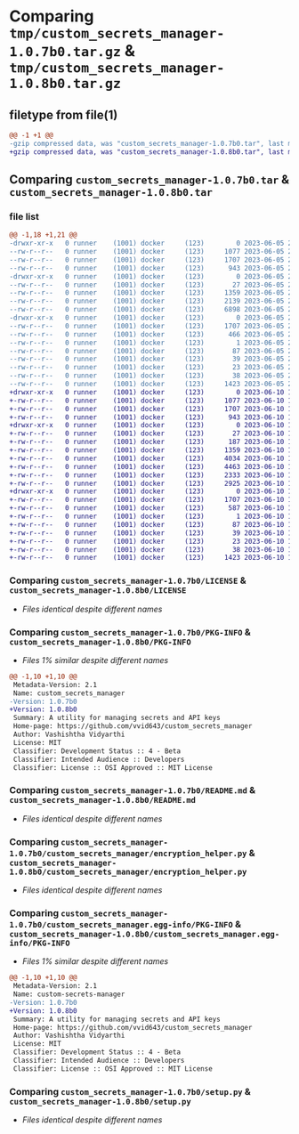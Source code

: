 # Comparing `tmp/custom_secrets_manager-1.0.7b0.tar.gz` & `tmp/custom_secrets_manager-1.0.8b0.tar.gz`

## filetype from file(1)

```diff
@@ -1 +1 @@
-gzip compressed data, was "custom_secrets_manager-1.0.7b0.tar", last modified: Mon Jun  5 23:29:33 2023, max compression
+gzip compressed data, was "custom_secrets_manager-1.0.8b0.tar", last modified: Sat Jun 10 14:40:20 2023, max compression
```

## Comparing `custom_secrets_manager-1.0.7b0.tar` & `custom_secrets_manager-1.0.8b0.tar`

### file list

```diff
@@ -1,18 +1,21 @@
-drwxr-xr-x   0 runner    (1001) docker     (123)        0 2023-06-05 23:29:33.461848 custom_secrets_manager-1.0.7b0/
--rw-r--r--   0 runner    (1001) docker     (123)     1077 2023-06-05 23:29:16.000000 custom_secrets_manager-1.0.7b0/LICENSE
--rw-r--r--   0 runner    (1001) docker     (123)     1707 2023-06-05 23:29:33.461848 custom_secrets_manager-1.0.7b0/PKG-INFO
--rw-r--r--   0 runner    (1001) docker     (123)      943 2023-06-05 23:29:16.000000 custom_secrets_manager-1.0.7b0/README.md
-drwxr-xr-x   0 runner    (1001) docker     (123)        0 2023-06-05 23:29:33.457847 custom_secrets_manager-1.0.7b0/custom_secrets_manager/
--rw-r--r--   0 runner    (1001) docker     (123)       27 2023-06-05 23:29:16.000000 custom_secrets_manager-1.0.7b0/custom_secrets_manager/__init__.py
--rw-r--r--   0 runner    (1001) docker     (123)     1359 2023-06-05 23:29:16.000000 custom_secrets_manager-1.0.7b0/custom_secrets_manager/encryption_helper.py
--rw-r--r--   0 runner    (1001) docker     (123)     2139 2023-06-05 23:29:16.000000 custom_secrets_manager-1.0.7b0/custom_secrets_manager/secrets_loader.py
--rw-r--r--   0 runner    (1001) docker     (123)     6898 2023-06-05 23:29:16.000000 custom_secrets_manager-1.0.7b0/custom_secrets_manager/starter_process.py
-drwxr-xr-x   0 runner    (1001) docker     (123)        0 2023-06-05 23:29:33.461848 custom_secrets_manager-1.0.7b0/custom_secrets_manager.egg-info/
--rw-r--r--   0 runner    (1001) docker     (123)     1707 2023-06-05 23:29:33.000000 custom_secrets_manager-1.0.7b0/custom_secrets_manager.egg-info/PKG-INFO
--rw-r--r--   0 runner    (1001) docker     (123)      466 2023-06-05 23:29:33.000000 custom_secrets_manager-1.0.7b0/custom_secrets_manager.egg-info/SOURCES.txt
--rw-r--r--   0 runner    (1001) docker     (123)        1 2023-06-05 23:29:33.000000 custom_secrets_manager-1.0.7b0/custom_secrets_manager.egg-info/dependency_links.txt
--rw-r--r--   0 runner    (1001) docker     (123)       87 2023-06-05 23:29:33.000000 custom_secrets_manager-1.0.7b0/custom_secrets_manager.egg-info/entry_points.txt
--rw-r--r--   0 runner    (1001) docker     (123)       39 2023-06-05 23:29:33.000000 custom_secrets_manager-1.0.7b0/custom_secrets_manager.egg-info/requires.txt
--rw-r--r--   0 runner    (1001) docker     (123)       23 2023-06-05 23:29:33.000000 custom_secrets_manager-1.0.7b0/custom_secrets_manager.egg-info/top_level.txt
--rw-r--r--   0 runner    (1001) docker     (123)       38 2023-06-05 23:29:33.461848 custom_secrets_manager-1.0.7b0/setup.cfg
--rw-r--r--   0 runner    (1001) docker     (123)     1423 2023-06-05 23:29:16.000000 custom_secrets_manager-1.0.7b0/setup.py
+drwxr-xr-x   0 runner    (1001) docker     (123)        0 2023-06-10 14:40:20.502818 custom_secrets_manager-1.0.8b0/
+-rw-r--r--   0 runner    (1001) docker     (123)     1077 2023-06-10 14:40:03.000000 custom_secrets_manager-1.0.8b0/LICENSE
+-rw-r--r--   0 runner    (1001) docker     (123)     1707 2023-06-10 14:40:20.502818 custom_secrets_manager-1.0.8b0/PKG-INFO
+-rw-r--r--   0 runner    (1001) docker     (123)      943 2023-06-10 14:40:03.000000 custom_secrets_manager-1.0.8b0/README.md
+drwxr-xr-x   0 runner    (1001) docker     (123)        0 2023-06-10 14:40:20.498818 custom_secrets_manager-1.0.8b0/custom_secrets_manager/
+-rw-r--r--   0 runner    (1001) docker     (123)       27 2023-06-10 14:40:03.000000 custom_secrets_manager-1.0.8b0/custom_secrets_manager/__init__.py
+-rw-r--r--   0 runner    (1001) docker     (123)      187 2023-06-10 14:40:03.000000 custom_secrets_manager-1.0.8b0/custom_secrets_manager/constants.py
+-rw-r--r--   0 runner    (1001) docker     (123)     1359 2023-06-10 14:40:03.000000 custom_secrets_manager-1.0.8b0/custom_secrets_manager/encryption_helper.py
+-rw-r--r--   0 runner    (1001) docker     (123)     4034 2023-06-10 14:40:03.000000 custom_secrets_manager-1.0.8b0/custom_secrets_manager/secrets_loader.py
+-rw-r--r--   0 runner    (1001) docker     (123)     4463 2023-06-10 14:40:03.000000 custom_secrets_manager-1.0.8b0/custom_secrets_manager/starter_process.py
+-rw-r--r--   0 runner    (1001) docker     (123)     2333 2023-06-10 14:40:03.000000 custom_secrets_manager-1.0.8b0/custom_secrets_manager/temp_log_cleanup.py
+-rw-r--r--   0 runner    (1001) docker     (123)     2925 2023-06-10 14:40:03.000000 custom_secrets_manager-1.0.8b0/custom_secrets_manager/workflow_helper.py
+drwxr-xr-x   0 runner    (1001) docker     (123)        0 2023-06-10 14:40:20.502818 custom_secrets_manager-1.0.8b0/custom_secrets_manager.egg-info/
+-rw-r--r--   0 runner    (1001) docker     (123)     1707 2023-06-10 14:40:20.000000 custom_secrets_manager-1.0.8b0/custom_secrets_manager.egg-info/PKG-INFO
+-rw-r--r--   0 runner    (1001) docker     (123)      587 2023-06-10 14:40:20.000000 custom_secrets_manager-1.0.8b0/custom_secrets_manager.egg-info/SOURCES.txt
+-rw-r--r--   0 runner    (1001) docker     (123)        1 2023-06-10 14:40:20.000000 custom_secrets_manager-1.0.8b0/custom_secrets_manager.egg-info/dependency_links.txt
+-rw-r--r--   0 runner    (1001) docker     (123)       87 2023-06-10 14:40:20.000000 custom_secrets_manager-1.0.8b0/custom_secrets_manager.egg-info/entry_points.txt
+-rw-r--r--   0 runner    (1001) docker     (123)       39 2023-06-10 14:40:20.000000 custom_secrets_manager-1.0.8b0/custom_secrets_manager.egg-info/requires.txt
+-rw-r--r--   0 runner    (1001) docker     (123)       23 2023-06-10 14:40:20.000000 custom_secrets_manager-1.0.8b0/custom_secrets_manager.egg-info/top_level.txt
+-rw-r--r--   0 runner    (1001) docker     (123)       38 2023-06-10 14:40:20.502818 custom_secrets_manager-1.0.8b0/setup.cfg
+-rw-r--r--   0 runner    (1001) docker     (123)     1423 2023-06-10 14:40:03.000000 custom_secrets_manager-1.0.8b0/setup.py
```

### Comparing `custom_secrets_manager-1.0.7b0/LICENSE` & `custom_secrets_manager-1.0.8b0/LICENSE`

 * *Files identical despite different names*

### Comparing `custom_secrets_manager-1.0.7b0/PKG-INFO` & `custom_secrets_manager-1.0.8b0/PKG-INFO`

 * *Files 1% similar despite different names*

```diff
@@ -1,10 +1,10 @@
 Metadata-Version: 2.1
 Name: custom_secrets_manager
-Version: 1.0.7b0
+Version: 1.0.8b0
 Summary: A utility for managing secrets and API keys
 Home-page: https://github.com/vvid643/custom_secrets_manager
 Author: Vashishtha Vidyarthi
 License: MIT
 Classifier: Development Status :: 4 - Beta
 Classifier: Intended Audience :: Developers
 Classifier: License :: OSI Approved :: MIT License
```

### Comparing `custom_secrets_manager-1.0.7b0/README.md` & `custom_secrets_manager-1.0.8b0/README.md`

 * *Files identical despite different names*

### Comparing `custom_secrets_manager-1.0.7b0/custom_secrets_manager/encryption_helper.py` & `custom_secrets_manager-1.0.8b0/custom_secrets_manager/encryption_helper.py`

 * *Files identical despite different names*

### Comparing `custom_secrets_manager-1.0.7b0/custom_secrets_manager.egg-info/PKG-INFO` & `custom_secrets_manager-1.0.8b0/custom_secrets_manager.egg-info/PKG-INFO`

 * *Files 1% similar despite different names*

```diff
@@ -1,10 +1,10 @@
 Metadata-Version: 2.1
 Name: custom-secrets-manager
-Version: 1.0.7b0
+Version: 1.0.8b0
 Summary: A utility for managing secrets and API keys
 Home-page: https://github.com/vvid643/custom_secrets_manager
 Author: Vashishtha Vidyarthi
 License: MIT
 Classifier: Development Status :: 4 - Beta
 Classifier: Intended Audience :: Developers
 Classifier: License :: OSI Approved :: MIT License
```

### Comparing `custom_secrets_manager-1.0.7b0/setup.py` & `custom_secrets_manager-1.0.8b0/setup.py`

 * *Files identical despite different names*

